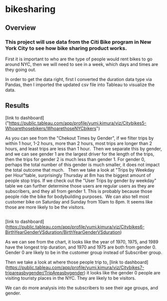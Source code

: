 # bikesharing

## Overview 

### This project will use data from the Citi Bike program in New York City to see how bike sharing product works.

First it is important to who are the type of people would rent bikes to go around NYC, then we will need to see in a week, which days and times are they going out. 

In order to get the data right, first I converted the duration data type via Pandas, then I imported the updated csv file into Tableau to visualize the data.  

## Results 

[link to dashboard] ("https://public.tableau.com/app/profile/yumi.kimura/viz/Citybikes5-Whoarethosebikers/WhoarethoseNYCbikers")

As you can see from the "Chekout Times by Gender", if we filter trips by within 1 hour, 1-2 hours, more than 2 hours, most trips are longer than 2 hours, and least trips are less than 1 hour.  Then we separate this by gender, and we can see gender 1 are the largest driver for the length of the trips, then the trips for gender 2 is much less than gender 1. For gender 0, perhaps the total number of this gender is much smaller, it does not impact the total outcome that much.   Then we take a look at "Trips by Weekday per Hour"table, surprisingly Thursday at 8m has the biggest amount of people stop trips. If we check out the "User Trips by gender by weekday" table we can further determine those users are regular users as they are subscribers, and they all from gender 1. This is probably because those people ride the bike for bodybuilding purposes.  We can also tell most customer bike on Saturday and Sunday from 10am to 8pm. It seems like those are more likely to be the visitors. 

## 

[link to dashboard] (https://public.tableau.com/app/profile/yumi.kimura/viz/Citybikes6-BirthYearGenderVSduration/BirthYearGenderVSduration)

As we can see from the chart, it looks like the year of 1970, 1975, and 1989 have the longest trip duration, and 1970 and 1975 are both from gender 0. Gender 0 are likely to be in the customer group instead of Subscriber group. 


Then we take a look at where those people trip to, [link to dashboard] (https://public.tableau.com/app/profile/yumi.kimura/viz/Citybikes7-tripareasbygender/TripAreasbygender) it looks like the gender 0 people are visiting touristy places in the NYC. They are likely to be visitors. 


We can do more analysis into the subscribers to see their age groups, and gender. 